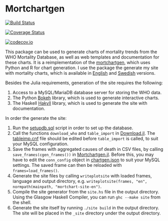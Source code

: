 # Mortchartgen

[![Build Status](https://travis-ci.org/klpn/Mortchartgen.jl.svg?branch=master)](https://travis-ci.org/klpn/Mortchartgen.jl)

[![Coverage Status](https://coveralls.io/repos/klpn/Mortchartgen.jl/badge.svg?branch=master&service=github)](https://coveralls.io/github/klpn/Mortchartgen.jl?branch=master)

[![codecov.io](http://codecov.io/github/klpn/Mortchartgen.jl/coverage.svg?branch=master)](http://codecov.io/github/klpn/Mortchartgen.jl?branch=master)

This package can be used to generate charts of mortality trends from the WHO
Mortality Database, as well as web templates and documentation for these charts. 
It is a reimplementation of the
[mortchartgen](https://github.com/klpn/mortchartgen), which uses Python and R
for chart generation. I use the package the generate my site with mortality
charts, which is available in [English](http://mortchart-en.klpn.se/) and
[Swedish](http://mortchart.klpn.se) versions.

Besides the Julia requirements, generation of the site requires the following:

1. Access to a MySQL/MariaDB database server for storing the WHO data.
2. The Python [Bokeh](https://github.com/bokeh/bokeh) library, which is used to
   generate interactive charts.
3. The Haskell [Hakyll](https://github.com/jaspervdj/hakyll) library,
   which is used to generate the site with documentation.

In order the generate the site:

1. Run the
   [setupdb.sql](https://github.com/klpn/Mortchartgen.jl/blob/master/data/setupdb.sql)
   script in order to set up the database.
2. Call the functions `download_who` and `table_import` in
   [Download.jl](https://github.com/klpn/Mortchartgen.jl/blob/master/src/Download.jl).
   The
   [tableimp.cnf](https://github.com/klpn/Mortchartgen.jl/blob/master/data/tableimp.cnf)
   file should be edited before `table_import` is called, to suit your MySQL configuration.
3. Save the frames with aggregated causes of death in CSV files, by calling
   `save_frames(cgen_frames())` in
   [Mortchartgen.jl](https://github.com/klpn/Mortchartgen.jl/blob/master/src/Mortchartgen.jl).
   Before this, you may have to edit the `conn_config` object in
   [chartgen.json](https://github.com/klpn/Mortchartgen.jl/blob/master/data/chartgen.json)
   to suit your MySQL settings.
   The saved frame can then be reloaded with `frames=load_frames()`.
4. Generate the site files by calling `writeplotsite` with loaded frames, language
   and output directory, e.g. `writeplotsite(frames, "en", normpath(mainpath,
   "mortchart-site-en")`.
5. Compile the site generator from the `site.hs` file in the output directory.
   Using the Glasgow Haskell Compiler, you can run `ghc --make site` from the shell.
6. Generate the site itself by running `./site build` in the output directory.
   The site will be placed in the `_site` directory under the output directory.
